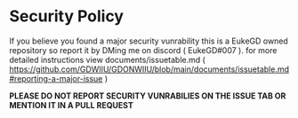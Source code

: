 Security Policy
=====================

If you believe you found a major security vunrability this is a EukeGD owned repository so report it by DMing me on discord 
( EukeGD#007 ). for more detailed instructions view documents/issuetable.md ( https://github.com/GDWIIU/GDONWIIU/blob/main/documents/issuetable.md#reporting-a-major-issue )

__PLEASE DO NOT REPORT SECURITY VUNRABILIES ON THE ISSUE TAB OR MENTION IT IN A PULL REQUEST__